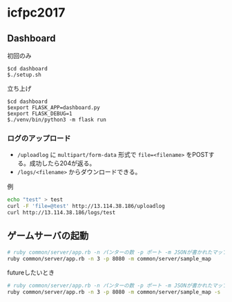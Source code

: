 # icfpc2017

## Dashboard
初回のみ
```
$cd dashboard
$./setup.sh
```

立ち上げ
```
$cd dashboard
$export FLASK_APP=dashboard.py
$export FLASK_DEBUG=1
$./venv/bin/python3 -m flask run
```

### ログのアップロード
- `/uploadlog` に `multipart/form-data` 形式で `file=<filename>` をPOSTする。成功したら204が返る。
- `/logs/<filename>` からダウンロードできる。

例
```sh
echo "test" > test
curl -F 'file=@test' http://13.114.38.186/uploadlog
curl http://13.114.38.186/logs/test
```

## ゲームサーバの起動
```sh
# ruby common/server/app.rb -n パンターの数 -p ポート -m JSONが書かれたマップファイル
ruby common/server/app.rb -n 3 -p 8080 -m common/server/sample_map
```
futureしたいとき
```sh
# ruby common/server/app.rb -n パンターの数 -p ポート -m JSONが書かれたマップファイル
ruby common/server/app.rb -n 3 -p 8080 -m common/server/sample_map -s '{"futures":true}'
```
